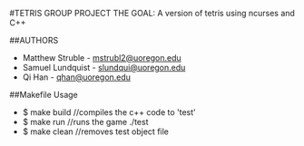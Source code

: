 #TETRIS GROUP PROJECT
THE GOAL: A version of tetris using ncurses and C++


##AUTHORS
- Matthew Struble - mstrubl2@uoregon.edu
- Samuel Lundquist - slundqui@uoregon.edu
- Qi Han - qhan@uoregon.edu

##Makefile Usage
- $ make build //compiles the c++ code to 'test'
- $ make run //runs the game ./test
- $ make clean //removes test object file

